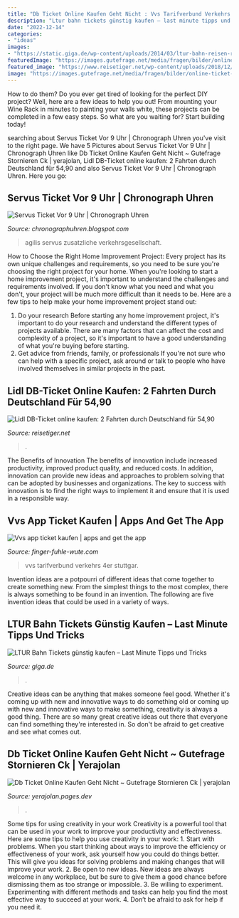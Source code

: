 ```yaml
---
title: "Db Ticket Online Kaufen Geht Nicht : Vvs Tarifverbund Verkehrs 4er Stuttgar"
description: "Ltur bahn tickets günstig kaufen – last minute tipps und tricks"
date: "2022-12-14"
categories:
- "ideas"
images:
- "https://static.giga.de/wp-content/uploads/2014/03/ltur-bahn-reisen-rcm992x260.png"
featuredImage: "https://images.gutefrage.net/media/fragen/bilder/online-ticket-db/0_original.jpg?v=1358179221000"
featured_image: "https://www.reisetiger.net/wp-content/uploads/2018/12/lidl-db-ticket-deutschland-700x422.png"
image: "https://images.gutefrage.net/media/fragen/bilder/online-ticket-db/0_original.jpg?v=1358179221000"
---
```



How to do them?
Do you ever get tired of looking for the perfect DIY project? Well, here are a few ideas to help you out! From mounting your Wine Rack in minutes to painting your walls white, these projects can be completed in a few easy steps. So what are you waiting for? Start building today!

	

		
searching about Servus Ticket Vor 9 Uhr | Chronograph Uhren you've visit to the right page. We have 5 Pictures about Servus Ticket Vor 9 Uhr | Chronograph Uhren like Db Ticket Online Kaufen Geht Nicht ~ Gutefrage Stornieren Ck | yerajolan, Lidl DB-Ticket online kaufen: 2 Fahrten durch Deutschland für 54,90 and also Servus Ticket Vor 9 Uhr | Chronograph Uhren. Here you go:
		
    
## Servus Ticket Vor 9 Uhr | Chronograph Uhren

<img loading=lazy src="https://www.agilis.de/wp-content/uploads/2019/07/Bild-News-Homepage.jpg" onerror="this.onerror=null;this.src='https://tse2.mm.bing.net/th?id=OIP.C54lxEN6yX7eDf2yOmlaqwHaFj&amp;pid=15.1';" alt="Servus Ticket Vor 9 Uhr | Chronograph Uhren">

_Source: chronographuhren.blogspot.com_

>agilis servus zusatzliche verkehrsgesellschaft. 

	

How to Choose the Right Home Improvement Project: Every project has its own unique challenges and requirements, so you need to be sure you're choosing the right project for your home.
When you're looking to start a home improvement project, it's important to understand the challenges and requirements involved. If you don't know what you need and what you don't, your project will be much more difficult than it needs to be. Here are a few tips to help make your home improvement project stand out:
1. Do your research
Before starting any home improvement project, it's important to do your research and understand the different types of projects available. There are many factors that can affect the cost and complexity of a project, so it's important to have a good understanding of what you're buying before starting.
2. Get advice from friends, family, or professionals
If you're not sure who can help with a specific project, ask around or talk to people who have involved themselves in similar projects in the past.

    
## Lidl DB-Ticket Online Kaufen: 2 Fahrten Durch Deutschland Für 54,90

<img loading=lazy src="https://www.reisetiger.net/wp-content/uploads/2018/12/lidl-db-ticket-deutschland-700x422.png" onerror="this.onerror=null;this.src='https://tse1.mm.bing.net/th?id=OIP.smtUYclglYe2VUebR6AogAHaEd&amp;pid=15.1';" alt="Lidl DB-Ticket online kaufen: 2 Fahrten durch Deutschland für 54,90">

_Source: reisetiger.net_

>. 

	

The Benefits of Innovation
The benefits of innovation include increased productivity, improved product quality, and reduced costs. In addition, innovation can provide new ideas and approaches to problem solving that can be adopted by businesses and organizations. The key to success with innovation is to find the right ways to implement it and ensure that it is used in a responsible way.

    
## Vvs App Ticket Kaufen | Apps And Get The App

<img loading=lazy src="https://finger-fuhle-wute.com/wqsqp/4ezoOzqo3F8.jpeg" onerror="this.onerror=null;this.src='https://tse1.mm.bing.net/th?id=OIP.6APQEX3nzBTc6q3BPguD4AHaFj&amp;pid=15.1';" alt="Vvs app ticket kaufen | apps and get the app">

_Source: finger-fuhle-wute.com_

>vvs tarifverbund verkehrs 4er stuttgar. 

	

Invention ideas are a potpourri of different ideas that come together to create something new. From the simplest things to the most complex, there is always something to be found in an invention. The following are five invention ideas that could be used in a variety of ways.

    
## LTUR Bahn Tickets Günstig Kaufen – Last Minute Tipps Und Tricks

<img loading=lazy src="https://static.giga.de/wp-content/uploads/2014/03/ltur-bahn-reisen-rcm992x260.png" onerror="this.onerror=null;this.src='https://tse1.mm.bing.net/th?id=OIP.cIAwmqP11OHTVaUFlgR0IAHaB8&amp;pid=15.1';" alt="LTUR Bahn Tickets günstig kaufen – Last Minute Tipps und Tricks">

_Source: giga.de_

>. 

	

Creative ideas can be anything that makes someone feel good. Whether it's coming up with new and innovative ways to do something old or coming up with new and innovative ways to make something, creativity is always a good thing. There are so many great creative ideas out there that everyone can find something they're interested in. So don't be afraid to get creative and see what comes out.

    
## Db Ticket Online Kaufen Geht Nicht ~ Gutefrage Stornieren Ck | Yerajolan

<img loading=lazy src="https://images.gutefrage.net/media/fragen/bilder/online-ticket-db/0_original.jpg?v=1358179221000" onerror="this.onerror=null;this.src='https://tse3.mm.bing.net/th?id=OIP.f4e0U6khNnhTfxumautjBAHaEz&amp;pid=15.1';" alt="Db Ticket Online Kaufen Geht Nicht ~ Gutefrage Stornieren Ck | yerajolan">

_Source: yerajolan.pages.dev_

>. 

	

Some tips for using creativity in your work
Creativity is a powerful tool that can be used in your work to improve your productivity and effectiveness. Here are some tips to help you use creativity in your work: 1. Start with problems. When you start thinking about ways to improve the efficiency or effectiveness of your work, ask yourself how you could do things better. This will give you ideas for solving problems and making changes that will improve your work. 2. Be open to new ideas. New ideas are always welcome in any workplace, but be sure to give them a good chance before dismissing them as too strange or impossible. 3. Be willing to experiment. Experimenting with different methods and tasks can help you find the most effective way to succeed at your work. 4. Don’t be afraid to ask for help if you need it.

